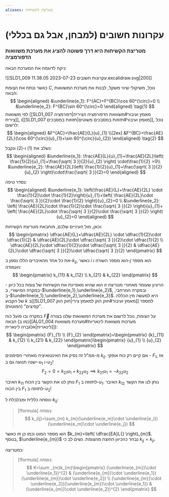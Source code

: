 ```yaml
---
aliases: מטריצת הקשיחות
---
```


# עקרונות חשובים (למבחן, אבל גם בכללי)

### מטריצת הקשיחות היא דרך פשוטה להציג את מערכת משוואות הדפורמציה

ניקח לדוגמה את המערכת הבאה:

![[SLD1_009 עקרונות חשובים 2023-07-23 11.38.05.excalidraw.svg|200]]

כאשר ננתח את הצומת $C$, נוכל, משיקולי שיווי משקל, לבנות את מערכת המשוואות הבאה:
$$
\begin{aligned}
&\underline{e_1}: F^{AC}+F^{BC}\cos 60^{\circ}=0 \\
&\underline{e_2}: F^{BC}\sin 60^{\circ}=0
\end{aligned} \tag{1}
$$
לפי משוואות [[SLD1_007 מאמץ ועיבור#משווואת הדפורמציה הצירית|דפורמציה צירית]], ו[[SLD1_007 מאמץ ועיבור#תזוזות במסבכים פשוטים|תזוזות במסבכים]], נוכל לרשום:
$$
\begin{aligned}
&F^{AC}=\frac{AE}{L}{u}_{1} \\[2ex]
&F^{BC}=\frac{AE}{2L}(\cos 60^{\circ}{u}_{1}+\sin 60^{\circ}{u}_{2})
\end{aligned} \tag{2}
$$

נשלב את $(1)$ ו-$(2)$ ונקבל:
$$
\begin{aligned}
&\underline{e_1}: \frac{AE}{L}{u}_{1}+\frac{AE}{2L}\left( \frac{1}{2}{u}_{1}+\frac{\sqrt{ 3 }}{2}{u}_{2} \right) \cdot\frac{1}{2} =0\\
&\underline{e_2}: \frac{AE}{2L}\left( \frac{1}{2}{u}_{1}+\frac{\sqrt{ 3 }}{2}{u}_{2} \right)\cdot\frac{\sqrt{ 3 }}{2}=0
\end{aligned}
$$

נסדר טיפה:
$$
\begin{aligned}
&\underline{e_1}: \left(\frac{AE}{L}+\frac{AE}{2L} \cdot \frac{1}{2}\cdot \frac{1}{2}\right){u}_{1}+\left( \frac{AE}{2L}\cdot \frac{\sqrt{ 3 }}{2}\cdot \frac{1}{2} \right){u}_{2}=0 \\
&\underline{e_2}: \left( \frac{AE}{2L}\cdot \frac{1}{2}\cdot \frac{\sqrt{ 3 }}{2} \right){u}_{1}+ \left( \frac{AE}{2L}\cdot \frac{\sqrt{ 3 }}{2}\cdot \frac{\sqrt{ 3 }}{2} \right){u}_{2}=0
\end{aligned}
$$

וכאן, מול העיניים שלכם, מוחבאת מטריצת הקשיחות:
$$
\begin{pmatrix}
\dfrac{AE}{L}+\dfrac{AE}{2L} \cdot \dfrac{1}{2}\cdot \dfrac{1}{2} & \dfrac{AE}{2L}\cdot \dfrac{\sqrt{ 3 }}{2}\cdot \dfrac{1}{2} \\
\dfrac{AE}{2L}\cdot \dfrac{1}{2}\cdot \dfrac{\sqrt{ 3 }}{2} & \dfrac{AE}{2L}\cdot \dfrac{\sqrt{ 3 }}{2}\cdot \dfrac{\sqrt{ 3 }}{2}
\end{pmatrix}
$$

את כל אחד מהאיברים הללו נסמן ב-$k_{ij}$, כאשר $i$ הוא מספר השורה ו-$j$ הוא מספר העמודה:
$$
\begin{pmatrix}
k_{11} & k_{12} \\
k_{21} & k_{22}
\end{pmatrix}
$$

הרעיון שעומד מאחורי מטריצה זו הוא שהיא מאפיינת את הקשיחות של צומת בכל כיוון - במקרה המישורי, ב-$\underline{e_1},\underline{e_2}$, ובמקרה המרחבי, ב-$\underline{e_1},\underline{e_2},\underline{e_3}$. היא למעשה מין הכללה של הקבוע $k$ ב[[SLD1_007 מאמץ ועיבור#חוק הוק למאמץ צירי|חוק הוק]] למספר "קפיצים" (המוטות).

במקרה ובו פועל כוח $\vec{F}$ על הצומת, נוכל לרשום את מערכת המשוואות שלנו בצורה הבאה (כמו ב[[ALG1_004 מערכות משוואות לינאריות#מערכת משוואות לינארית|אלגברה לינארית]]):
$$
\begin{pmatrix}
{F}_{1} \\
{F}_{2}
\end{pmatrix}=\begin{pmatrix}
{k}_{11} & k_{12} \\
k_{21} & k_{22}
\end{pmatrix}\begin{pmatrix}
{u}_{1} \\
{u}_{2}
\end{pmatrix}
$$

מ-ממ"ל זה נסיק את האינטואיציה מאחורי הסימונים $k_{ij}$. אם קיים רק כוח אופקי - ${F}_{1}$, אז ישנה תנועה גם ב-${u}_{1}$ ו-${u}_{2}$!
$$
{F}_{2}=0={k}_{21}{u}_{1}+{k}_{22}{u}_{2}\implies k_{21}{u}_{1}=-k_{22}{u}_{2}
$$

האיבר ${k}_{11}$ נותן לנו את הקשר בין הכוח ${F}_{1}$ לתזוזה ב-${u}_{1}$. האיבר $k_{12}$ נותן לנו את הקשר בין הכוח ${F}_{1}$ לתזוזה ב-${u}_{2}$!

נוסחה כללית ומבלבלת ל-$k_{ij}$:

>[!formula] נוסחה: 
> $$
> k_{ij}=\sum_{m} k_{m}(\underline{e_m}\cdot \underline{e_i})(\underline{e_m}\cdot \underline{e_j})
> $$

כאשר $m$ הוא מספר המוט וכמו כן $k_{m}=\left(  \dfrac{EA}L{} \right)_{m}$. בנוסף, $\underline{e_{m}}$ נבחר כהכיוון החוצה מהצומת. נשים לב כי $k_{ij}=k_{ji}$.

כמטריצה:
>[!formula] נוסחה: 
 >$$
> K=\sum _{m}k_{m}\begin{pmatrix}
> (\underline{e_{m}}\cdot \underline{e_1})^{2} & (\underline{e_{m}}\cdot \underline{e_1})(\underline{e_{m}}\cdot \underline{e_2}) \\
> (\underline{e_{m}}\cdot \underline{e_2})(\underline{e_{m}}\cdot \underline{e_1}) & (\underline{e_{m}}\cdot \underline{e_2})^{2}
> \end{pmatrix}
> $$
